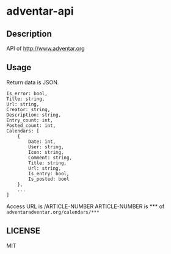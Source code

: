 # adventar-api

## Description
API of http://www.adventar.org

## Usage
Return data is JSON.
```
Is_error: bool,
Title: string,
Url: string,
Creator: string,
Description: string,
Entry_count: int,
Posted_count: int,
Calendars: [
    {
        Date: int,
        User: string,
        Icon: string,
        Comment: string,
        Title: string,
        Url: string,
        Is_entry: bool,
        Is_posted: bool
    },
    ...
]
```

Access URL is /ARTICLE-NUMBER
ARTICLE-NUMBER is *** of `adventaradventar.org/calendars/***`

## LICENSE
MIT
